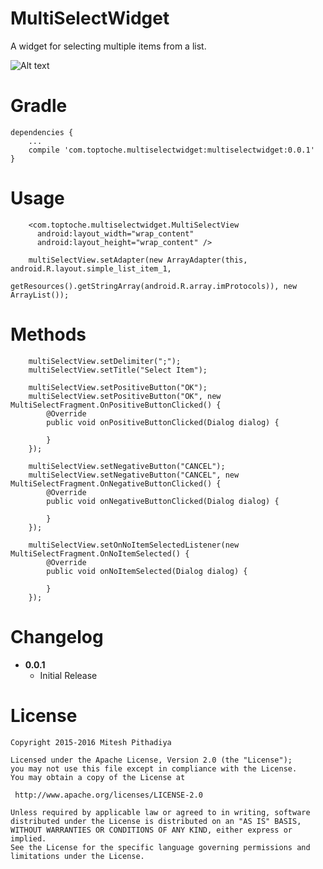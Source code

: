 # MultiSelectWidget 

A widget for selecting multiple items from a list.

![Alt text](https://github.com/miteshpithadiya/MultiSelectWidget/blob/master/multiselectwidget/src/main/res/multiselectwidget.gif "MultiSelectWidget")

# Gradle
    dependencies {
        ...
        compile 'com.toptoche.multiselectwidget:multiselectwidget:0.0.1'
    }

# Usage
        <com.toptoche.multiselectwidget.MultiSelectView
          android:layout_width="wrap_content"
          android:layout_height="wrap_content" />

        multiSelectView.setAdapter(new ArrayAdapter(this, android.R.layout.simple_list_item_1,
                getResources().getStringArray(android.R.array.imProtocols)), new ArrayList());
                
# Methods
        multiSelectView.setDelimiter(";");
        multiSelectView.setTitle("Select Item");
        
        multiSelectView.setPositiveButton("OK");
        multiSelectView.setPositiveButton("OK", new MultiSelectFragment.OnPositiveButtonClicked() {
            @Override
            public void onPositiveButtonClicked(Dialog dialog) {
                
            }
        });
        
        multiSelectView.setNegativeButton("CANCEL");
        multiSelectView.setNegativeButton("CANCEL", new MultiSelectFragment.OnNegativeButtonClicked() {
            @Override
            public void onNegativeButtonClicked(Dialog dialog) {
                
            }
        });
        
        multiSelectView.setOnNoItemSelectedListener(new MultiSelectFragment.OnNoItemSelected() {
            @Override
            public void onNoItemSelected(Dialog dialog) {
                
            }
        });
    
# Changelog
 * <b>0.0.1</b>
    * Initial Release

# License

    Copyright 2015-2016 Mitesh Pithadiya

    Licensed under the Apache License, Version 2.0 (the "License");
    you may not use this file except in compliance with the License.
    You may obtain a copy of the License at

     http://www.apache.org/licenses/LICENSE-2.0

    Unless required by applicable law or agreed to in writing, software
    distributed under the License is distributed on an "AS IS" BASIS,
    WITHOUT WARRANTIES OR CONDITIONS OF ANY KIND, either express or implied.
    See the License for the specific language governing permissions and
    limitations under the License.
